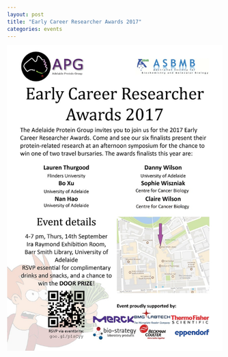 ```yaml
---
layout: post
title: "Early Career Researcher Awards 2017"
categories: events
---
```


![](/assets/images/2017_ecr.jpg)